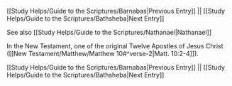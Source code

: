 [[Study Helps/Guide to the Scriptures/Barnabas|Previous Entry]]  ||  [[Study Helps/Guide to the Scriptures/Bathsheba|Next Entry]]

 See also [[Study Helps/Guide to the Scriptures/Nathanael|Nathanael]]

 In the New Testament, one of the original Twelve Apostles of Jesus Christ ([[New Testament/Matthew/Matthew 10#^verse-2|Matt. 10:2-4]]).

[[Study Helps/Guide to the Scriptures/Barnabas|Previous Entry]]  ||  [[Study Helps/Guide to the Scriptures/Bathsheba|Next Entry]]